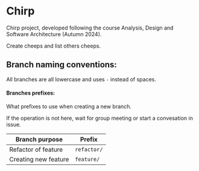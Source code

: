 # Chirp

Chirp project, developed following the course Analysis, Design and Software Architecture (Autumn 2024).

Create cheeps and list others cheeps.

## Branch naming conventions:

All branches are all lowercase and uses `-` instead of spaces.

#### Branches prefixes:

What prefixes to use when creating a new branch.

If the operation is not here, wait for group meeting or start a convesation in issue.

| Branch purpose | Prefix |
|---|---|
| Refactor of feature | `refactor/` |
| Creating new feature | `feature/`|
